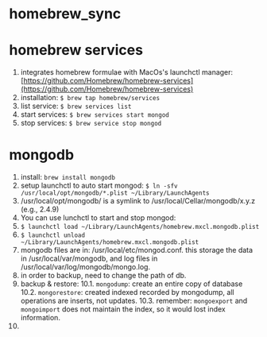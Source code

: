# homebrew_sync

# homebrew services
1. integrates homebrew formulae with MacOs's launchctl manager: [https://github.com/Homebrew/homebrew-services](https://github.com/Homebrew/homebrew-services) 
2. installation: `$ brew tap homebrew/services`
3. list service: `$ brew services list`
4. start services: `$ brew services start mongod`
5. stop services: `$ brew service stop mongod`

# mongodb
1. install: `brew install mongodb`
2. setup launchctl to auto start mongod: `$ ln -sfv /usr/local/opt/mongodb/*.plist ~/Library/LaunchAgents`
3. /usr/local/opt/mongodb/ is a symlink to /usr/local/Cellar/mongodb/x.y.z (e.g., 2.4.9)
4. You can use lunchctl to start and stop mongod:
5. `$ launchctl load ~/Library/LaunchAgents/homebrew.mxcl.mongodb.plist`
6. `$ launchctl unload ~/Library/LaunchAgents/homebrew.mxcl.mongodb.plist`
7. mongodb files are in: /usr/local/etc/mongod.conf. this storage the data in /usr/local/var/mongodb, and log files in /usr/local/var/log/mongodb/mongo.log. 
8. in order to backup, need to change the path of db. 
9. backup & restore:
    10.1. `mongodump`: create an entire copy of database
    10.2. `mongorestore`: created indexed recorded by mongodump, all operations are inserts, not updates. 
    10.3. remember: `mongoexport` and `mongoimport` does not maintain the index, so it would lost index information. 
10. 
